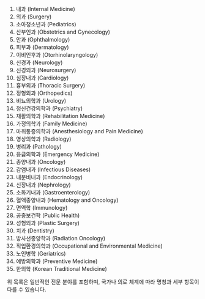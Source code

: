 1. 내과 (Internal Medicine)
2. 외과 (Surgery)
3. 소아청소년과 (Pediatrics)
4. 산부인과 (Obstetrics and Gynecology)
5. 안과 (Ophthalmology)
6. 피부과 (Dermatology)
7. 이비인후과 (Otorhinolaryngology)
8. 신경과 (Neurology)
9. 신경외과 (Neurosurgery)
10. 심장내과 (Cardiology)
11. 흉부외과 (Thoracic Surgery)
12. 정형외과 (Orthopedics)
13. 비뇨의학과 (Urology)
14. 정신건강의학과 (Psychiatry)
15. 재활의학과 (Rehabilitation Medicine)
16. 가정의학과 (Family Medicine)
17. 마취통증의학과 (Anesthesiology and Pain Medicine)
18. 영상의학과 (Radiology)
19. 병리과 (Pathology)
20. 응급의학과 (Emergency Medicine)
21. 종양내과 (Oncology)
22. 감염내과 (Infectious Diseases)
23. 내분비내과 (Endocrinology)
24. 신장내과 (Nephrology)
25. 소화기내과 (Gastroenterology)
26. 혈액종양내과 (Hematology and Oncology)
27. 면역학 (Immunology)
28. 공중보건학 (Public Health)
29. 성형외과 (Plastic Surgery)
30. 치과 (Dentistry)
31. 방사선종양학과 (Radiation Oncology)
32. 직업환경의학과 (Occupational and Environmental Medicine)
33. 노인병학 (Geriatrics)
34. 예방의학과 (Preventive Medicine)
35. 한의학 (Korean Traditional Medicine)

위 목록은 일반적인 전문 분야를 포함하며, 국가나 의료 체계에 따라 명칭과 세부 항목이 다를 수 있습니다.